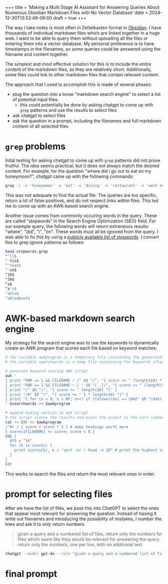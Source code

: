 +++
title = 'Making a Multi Stage AI Assistant for Answering Queries About Numerous Obsidian Markdown Files with No Vector Database'
date = 2024-12-30T13:52:49-06:00
draft = true
+++

The way I take notes is most often in Zettelkasten format in [Obsidian](https://obsidian.md).
I have thousands of individual markdown files which are linked together in a huge web.
I want to be able to query them without uploading all the files or entering them into a vector database.
My personal preference is to have timestamps in the filenames, so some queries could be answered using the filename and content together.

The simplest and most effective solution for this is to include the entire content of the markdown files, as they are relatively short.
Additionally, some files could link to other markdown files that contain relevant content.

The approach that I used to accomplish this is made of several phases:
- plug the question into a loose "markdown search engine" to select a list of potential input files.
  - this could potentially be done by asking chatgpt to come up with `grep` patterns and use the results to select files
- ask chatgpt to select files
- ask the question in a prompt, including the filenames and full markdown content of all selected files

# `grep` problems
Inital testing for asking chatgpt to come up with `grep` patterns did not prove fruitful. The idea seems practical, but it does not always match the desired content.
For example, for the question "where did i go out to eat on my honeymoon?", chatgpt came up wtih the following commands:
```bash
grep -i -e 'honeymoon' -e 'eat' -e 'dining' -e 'restaurant' -e 'went out' -e 'honeymoon dinner' -e 'honeymoon meal' -e 'honeymoon restaurant' -e 'honeymoon dining' -e 'special occasion dining' *.md
```
This was not adequate to find the actual file. The queries are too specific, return a lot of false positives, and do not respect links within files.
This led me to come up with an AWK-based search engine.

Another issue comes from commonly occuring words in the query. These are called "stopwords" in the Search Engine Optimization (SEO) field.
For our example query, the following words will return extraneous results: "where", "did", "i", "on".
These words must all be ignored from the query.
I was able to fix this by using a [publicly available list of stopwords](https://github.com/Alir3z4/stop-words/blob/master/english.txt).
I convert this to grep ignore patterns as follows:
```bash
head stopwords.grep
^'ll$
^'tis$
^'twas$
^'ve$
^10$
^39$
^a$
^a's$
^able$
^ableabout$
```

# AWK-based markdown search engine
My strategy for the search engine was to use the keywords to dynamically create an AWK program that scores each file based on keyword matches:

```bash
# the variable awkprogram is a temporary file containing the generated awk program
# the variable searchwords is a temp file containing the keywords after filtering out stopwords

# generate keyword scoring AWK script
awk '
{ print "FNR == 1 && FILENAME ~ /" $0 "/", "{ score += " (length($0) * 10) " }" } # add special score for keywords in filename, only once
{ print "FNR == 1 && FILENAME ~ / " $0 "[ .]/", "{ score += " (length($0) * 50) " }" } # add special score for keywords in filename, only once
{ print "/" $0 "/", "{ score += " length($0) "}" }
{ print "/#" $0 "/", "{ score += " 5 * length($0) "}" }
{ print "{ for (n = 0; n < NF; n++) if (tolower($n) == \042" $0 "\042) score += " (2 * length($0)) " }" }
' $searchwords >> $awkprogram

# append ending section to awk script
# the script scores the results and pipes the output to the sort command to print the highest values at the top
cat << EOF >> $awkprogram
/^#+ / { score = score * 2 } # make headings worth more
{ scores[FILENAME] += score; score = 0 }
END {
  OFS = "\t"
  for (k in scores) {
    print scores[k], k | "sort -nr | head -n 20" # print the highest values at the top
  }
}
EOF
```
This works to search the files and return the most relevant ones in order.

# prompt for selecting files
After we have the list of files, we pass this into ChatGPT to select the ones that appear most relevant for answering the question.
Instead of having it write out filenames and introducing the possibility of mistakes, I number the lines and ask it to only return numbers.
> given a query and a numbered list of files, return only the numbers for files which seem like they would be relevant for answering the query. return only the numbers, one per line, with no additional text.

```bash
chatgpt --model gpt-4o --role "given a query and a numbered list of files, return only the numbers for files which seem like they would be relevant for answering the query. return only the numbers, one per line, with no additional text."
```

# final prompt

